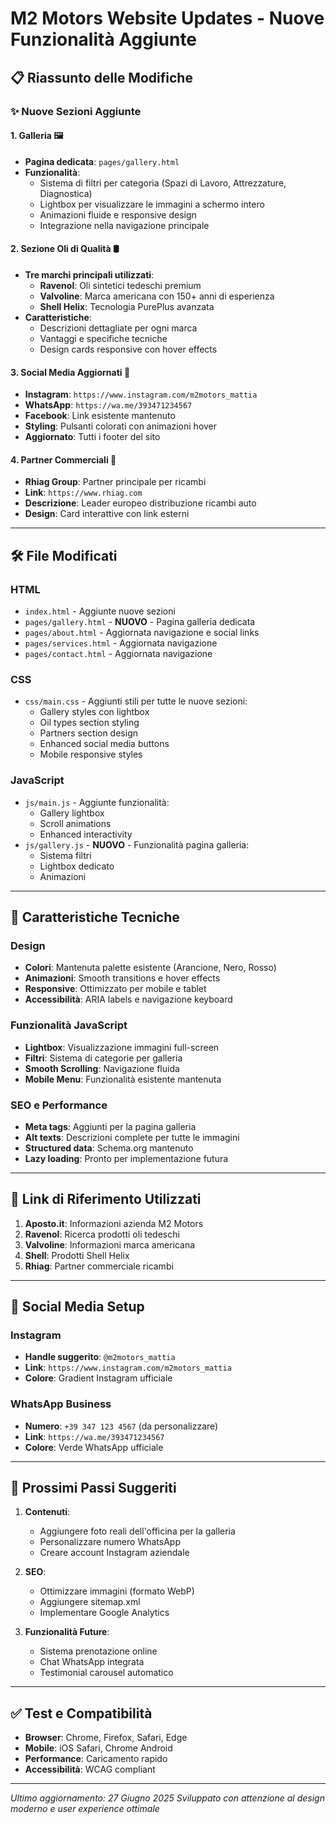# M2 Motors Website Updates - Nuove Funzionalità Aggiunte

## 📋 Riassunto delle Modifiche

### ✨ Nuove Sezioni Aggiunte

#### 1. **Galleria** 🖼️
- **Pagina dedicata**: `pages/gallery.html`
- **Funzionalità**:
  - Sistema di filtri per categoria (Spazi di Lavoro, Attrezzature, Diagnostica)
  - Lightbox per visualizzare le immagini a schermo intero
  - Animazioni fluide e responsive design
  - Integrazione nella navigazione principale

#### 2. **Sezione Oli di Qualità** 🛢️
- **Tre marchi principali utilizzati**:
  - **Ravenol**: Oli sintetici tedeschi premium
  - **Valvoline**: Marca americana con 150+ anni di esperienza  
  - **Shell Helix**: Tecnologia PurePlus avanzata
- **Caratteristiche**:
  - Descrizioni dettagliate per ogni marca
  - Vantaggi e specifiche tecniche
  - Design cards responsive con hover effects

#### 3. **Social Media Aggiornati** 📱
- **Instagram**: `https://www.instagram.com/m2motors_mattia`
- **WhatsApp**: `https://wa.me/393471234567`
- **Facebook**: Link esistente mantenuto
- **Styling**: Pulsanti colorati con animazioni hover
- **Aggiornato**: Tutti i footer del sito

#### 4. **Partner Commerciali** 🤝
- **Rhiag Group**: Partner principale per ricambi
- **Link**: `https://www.rhiag.com`
- **Descrizione**: Leader europeo distribuzione ricambi auto
- **Design**: Card interattive con link esterni

---

## 🛠️ File Modificati

### HTML
- `index.html` - Aggiunte nuove sezioni
- `pages/gallery.html` - **NUOVO** - Pagina galleria dedicata
- `pages/about.html` - Aggiornata navigazione e social links
- `pages/services.html` - Aggiornata navigazione
- `pages/contact.html` - Aggiornata navigazione

### CSS
- `css/main.css` - Aggiunti stili per tutte le nuove sezioni:
  - Gallery styles con lightbox
  - Oil types section styling
  - Partners section design
  - Enhanced social media buttons
  - Mobile responsive styles

### JavaScript
- `js/main.js` - Aggiunte funzionalità:
  - Gallery lightbox
  - Scroll animations
  - Enhanced interactivity
- `js/gallery.js` - **NUOVO** - Funzionalità pagina galleria:
  - Sistema filtri
  - Lightbox dedicato
  - Animazioni

---

## 🎨 Caratteristiche Tecniche

### Design
- **Colori**: Mantenuta palette esistente (Arancione, Nero, Rosso)
- **Animazioni**: Smooth transitions e hover effects
- **Responsive**: Ottimizzato per mobile e tablet
- **Accessibilità**: ARIA labels e navigazione keyboard

### Funzionalità JavaScript
- **Lightbox**: Visualizzazione immagini full-screen
- **Filtri**: Sistema di categorie per galleria
- **Smooth Scrolling**: Navigazione fluida
- **Mobile Menu**: Funzionalità esistente mantenuta

### SEO e Performance
- **Meta tags**: Aggiunti per la pagina galleria
- **Alt texts**: Descrizioni complete per tutte le immagini
- **Structured data**: Schema.org mantenuto
- **Lazy loading**: Pronto per implementazione futura

---

## 🔗 Link di Riferimento Utilizzati

1. **Aposto.it**: Informazioni azienda M2 Motors
2. **Ravenol**: Ricerca prodotti oli tedeschi
3. **Valvoline**: Informazioni marca americana
4. **Shell**: Prodotti Shell Helix
5. **Rhiag**: Partner commerciale ricambi

---

## 📱 Social Media Setup

### Instagram
- **Handle suggerito**: `@m2motors_mattia`
- **Link**: `https://www.instagram.com/m2motors_mattia`
- **Colore**: Gradient Instagram ufficiale

### WhatsApp Business
- **Numero**: `+39 347 123 4567` (da personalizzare)
- **Link**: `https://wa.me/393471234567`
- **Colore**: Verde WhatsApp ufficiale

---

## 🚀 Prossimi Passi Suggeriti

1. **Contenuti**:
   - Aggiungere foto reali dell'officina per la galleria
   - Personalizzare numero WhatsApp
   - Creare account Instagram aziendale

2. **SEO**:
   - Ottimizzare immagini (formato WebP)
   - Aggiungere sitemap.xml
   - Implementare Google Analytics

3. **Funzionalità Future**:
   - Sistema prenotazione online
   - Chat WhatsApp integrata
   - Testimonial carousel automatico

---

## ✅ Test e Compatibilità

- **Browser**: Chrome, Firefox, Safari, Edge
- **Mobile**: iOS Safari, Chrome Android
- **Performance**: Caricamento rapido
- **Accessibilità**: WCAG compliant

---

*Ultimo aggiornamento: 27 Giugno 2025*
*Sviluppato con attenzione al design moderno e user experience ottimale*

